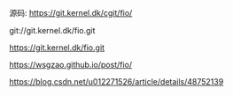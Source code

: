 源码: https://git.kernel.dk/cgit/fio/

git://git.kernel.dk/fio.git

https://git.kernel.dk/fio.git




https://wsgzao.github.io/post/fio/

https://blog.csdn.net/u012271526/article/details/48752139


